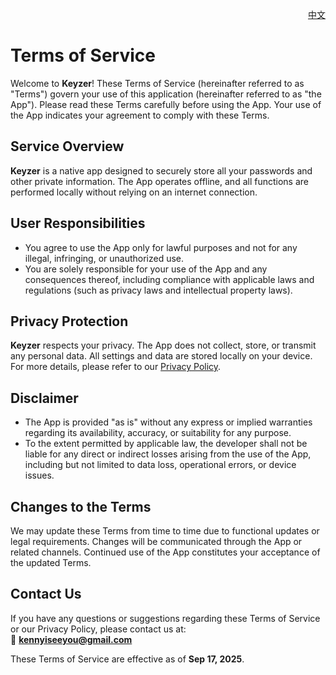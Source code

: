 <p align="right">
  <a href="./terms-of-service.zh.md">中文</a>
</p>
<!--rehype:style=float: right; bottom: -36px; position: relative;-->

Terms of Service  
===

Welcome to **Keyzer**! These Terms of Service (hereinafter referred to as "Terms") govern your use of this application (hereinafter referred to as "the App"). Please read these Terms carefully before using the App. Your use of the App indicates your agreement to comply with these Terms.

## Service Overview

**Keyzer** is a native app designed to securely store all your passwords and other private information. The App operates offline, and all functions are performed locally without relying on an internet connection.

## User Responsibilities

- You agree to use the App only for lawful purposes and not for any illegal, infringing, or unauthorized use.  
- You are solely responsible for your use of the App and any consequences thereof, including compliance with applicable laws and regulations (such as privacy laws and intellectual property laws).

## Privacy Protection

**Keyzer** respects your privacy. The App does not collect, store, or transmit any personal data. All settings and data are stored locally on your device. For more details, please refer to our [Privacy Policy](#).

## Disclaimer

- The App is provided "as is" without any express or implied warranties regarding its availability, accuracy, or suitability for any purpose.  
- To the extent permitted by applicable law, the developer shall not be liable for any direct or indirect losses arising from the use of the App, including but not limited to data loss, operational errors, or device issues.

## Changes to the Terms

We may update these Terms from time to time due to functional updates or legal requirements. Changes will be communicated through the App or related channels. Continued use of the App constitutes your acceptance of the updated Terms.

## Contact Us

If you have any questions or suggestions regarding these Terms of Service or our Privacy Policy, please contact us at:  
📧 **[kennyiseeyou@gmail.com](mailto:kennyiseeyou@gmail.com)**

These Terms of Service are effective as of **Sep 17, 2025**.
